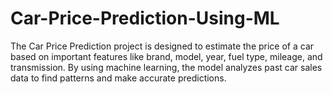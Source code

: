 # Car-Price-Prediction-Using-ML
The Car Price Prediction project is designed to estimate the price of a car based on important features like brand, model, year, fuel type, mileage, and transmission. By using machine learning, the model analyzes past car sales data to find patterns and make accurate predictions.
